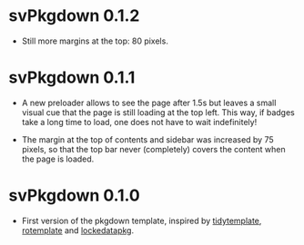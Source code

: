 # svPkgdown 0.1.2

- Still more margins at the top: 80 pixels.

# svPkgdown 0.1.1

- A new preloader allows to see the page after 1.5s but leaves a small visual cue that the page is still loading at the top left. This way, if badges take a long time to load, one does not have to wait indefinitely!

- The margin at the top of contents and sidebar was increased by 75 pixels, so that the top bar never (completely) covers the content when the page is loaded.

# svPkgdown 0.1.0

- First version of the pkgdown template, inspired by [tidytemplate](https://github.com/tidyverse/tidytemplate), [rotemplate](https://github.com/ropensci/rotemplate) and [lockedatapkg](https://github.com/lockedatapublished/lockedatapkg).
